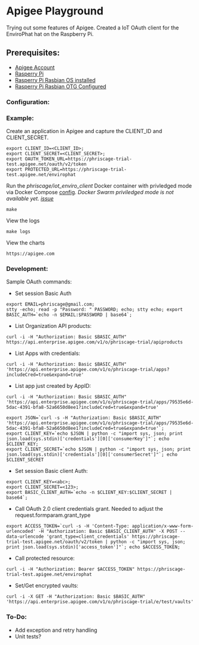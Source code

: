 # Apigee Playground

Trying out some features of Apigee. Created a IoT OAuth client for the EnviroPhat hat on the Raspberry Pi.

## <a name="prerequisites"></a>Prerequisites:

*	[Apigee Account](https://apigee.com)
*	[Rasperry Pi](https://www.raspberrypi.org)
*	[Rasperry Pi Rasbian OS installed](https://www.raspberrypi.org/documentation/installation/installing-images/)
*	[Rasperry Pi Rasbian OTG Configured](https://gist.github.com/gbaman/975e2db164b3ca2b51ae11e45e8fd40a)


### <a name="configuration"></a>Configuration:


### <a name="Example"></a>Example:

Create an application in Apigee and capture the CLIENT_ID and CLIENT_SECRET. 

	export CLIENT_ID=<CLIENT_ID>; 
	export CLIENT_SECRET=<CLIENT_SECRET>;
	export OAUTH_TOKEN_URL=https://phriscage-trial-test.apigee.net/oauth/v2/token
	export PROTECTED_URL=https://phriscage-trial-test.apigee.net/envirophat

Run the *phriscage/iot_enviro_client* Docker container with privledged mode via Docker Compose [config](docker-compose.yml). _Docker Swarm priviledged mode is not available yet. [issue](https://github.com/moby/moby/issues/24862)_

	make 

View the logs

	make logs 

View the charts 

	https://apigee.com


### <a name="development"></a>Development:

Sample OAuth commands:

* Set session Basic Auth

```
export EMAIL=phriscage@gmail.com; 
stty -echo; read -p "Password: " PASSWORD; echo; stty echo; export BASIC_AUTH=`echo -n $EMAIL:$PASSWORD | base64`; 
```

* List Organization API products: 

```
curl -i -H "Authorization: Basic $BASIC_AUTH" https://api.enterprise.apigee.com/v1/o/phriscage-trial/apiproducts
```

* List Apps with credentials:

```
curl -i -H "Authorization: Basic $BASIC_AUTH" 'https://api.enterprise.apigee.com/v1/o/phriscage-trial/apps?includeCred=true&expand=true'
```

* List app just created by AppID:

```
curl -i -H "Authorization: Basic $BASIC_AUTH" 'https://api.enterprise.apigee.com/v1/o/phriscage-trial/apps/79535e6d-5dac-4391-bfa8-52a6650d8ee1?includeCred=true&expand=true'
```

```
export JSON=`curl -s -H "Authorization: Basic $BASIC_AUTH" 'https://api.enterprise.apigee.com/v1/o/phriscage-trial/apps/79535e6d-5dac-4391-bfa8-52a6650d8ee1?includeCred=true&expand=true'`;
export CLIENT_KEY=`echo $JSON | python -c "import sys, json; print json.load(sys.stdin)['credentials'][0]['consumerKey']"`; echo $CLIENT_KEY;
export CLIENT_SECRET=`echo $JSON | python -c "import sys, json; print json.load(sys.stdin)['credentials'][0]['consumerSecret']"`; echo $CLIENT_SECRET
```

* Set session Basic client Auth:

```
export CLIENT_KEY=<abc>;
export CLIENT_SECRET=<123>;
export BASIC_CLIENT_AUTH=`echo -n $CLIENT_KEY:$CLIENT_SECRET | base64`;
```

* Call OAuth 2.0 client credentials grant.
Needed to adjust the <GrantType>request.formparam.grant_type</GrantType>

```
export ACCESS_TOKEN=`curl -s -H 'Content-Type: application/x-www-form-urlencoded' -H "Authorization: Basic $BASIC_CLIENT_AUTH" -X POST --data-urlencode 'grant_type=client_credentials' https://phriscage-trial-test.apigee.net/oauth/v2/token | python -c "import sys, json; print json.load(sys.stdin)['access_token']"`; echo $ACCESS_TOKEN;
```

* Call protected resource:

```
curl -i -H "Authorization: Bearer $ACCESS_TOKEN" https://phriscage-trial-test.apigee.net/envirophat
```

* Set/Get encrypted vaults:

```
curl -i -X GET -H "Authorization: Basic $BASIC_AUTH" 'https://api.enterprise.apigee.com/v1/o/phriscage-trial/e/test/vaults'
```


### <a name="todo"></a>To-Do:

*	Add exception and retry handling
* 	Unit tests?
